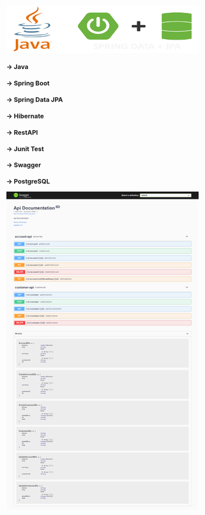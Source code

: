   ![alt text](https://github.com/Atabey44/BankOfJavaSpring/blob/main/readmi_java_banner.png?raw=true)
  
  
  ### -> Java
  ### -> Spring Boot
  ### -> Spring Data JPA
  ### -> Hibernate
  ### -> RestAPI
  ### -> Junit Test
  ### -> Swagger
  ### -> PostgreSQL
 

  
  
![alt text](https://github.com/Atabey44/BankOfJavaSpring/blob/main/BankOfJava_Swagger_API.png?raw=true)

